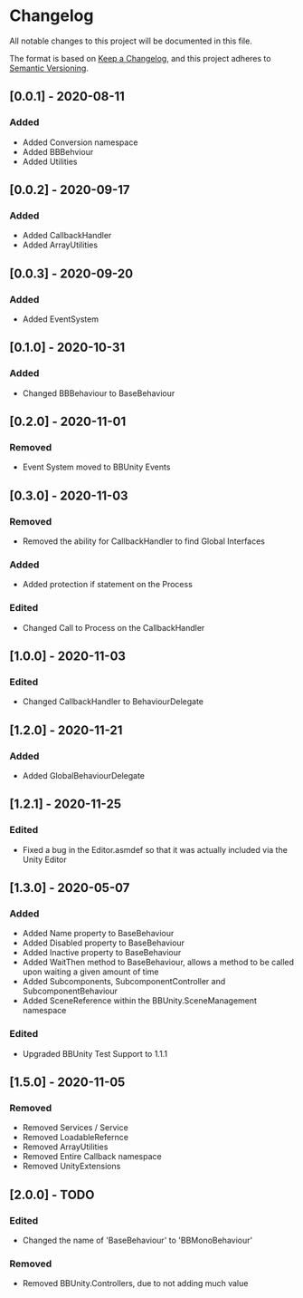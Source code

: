 # Changelog

All notable changes to this project will be documented in this file.

The format is based on [Keep a Changelog](https://keepachangelog.com/en/1.0.0/),
and this project adheres to [Semantic Versioning](https://semver.org/spec/v2.0.0.html).

## [0.0.1] - 2020-08-11
### Added

- Added Conversion namespace
- Added BBBehviour
- Added Utilities

## [0.0.2] - 2020-09-17
### Added

- Added CallbackHandler
- Added ArrayUtilities

## [0.0.3] - 2020-09-20
### Added

- Added EventSystem

## [0.1.0] - 2020-10-31
### Added

- Changed BBBehaviour to BaseBehaviour

## [0.2.0] - 2020-11-01
### Removed 

- Event System moved to BBUnity Events

## [0.3.0] - 2020-11-03
### Removed 

- Removed the ability for CallbackHandler to find Global Interfaces

### Added 

- Added protection if statement on the Process

### Edited

- Changed Call to Process on the CallbackHandler

## [1.0.0] - 2020-11-03

### Edited

- Changed CallbackHandler to BehaviourDelegate

## [1.2.0] - 2020-11-21

### Added

- Added GlobalBehaviourDelegate

## [1.2.1] - 2020-11-25

### Edited

- Fixed a bug in the Editor.asmdef so that it was actually included via the Unity Editor

## [1.3.0] - 2020-05-07

### Added

- Added Name property to BaseBehaviour
- Added Disabled property to BaseBehaviour
- Added Inactive property to BaseBehaviour
- Added WaitThen method to BaseBehaviour, allows a method to be called upon waiting a given amount of time
- Added Subcomponents, SubcomponentController and SubcomponentBehaviour
- Added SceneReference within the BBUnity.SceneManagement namespace

### Edited

- Upgraded BBUnity Test Support to 1.1.1


## [1.5.0] - 2020-11-05

### Removed

- Removed Services / Service
- Removed LoadableRefernce
- Removed ArrayUtilities
- Removed Entire Callback namespace
- Removed UnityExtensions

## [2.0.0] - TODO

### Edited

- Changed the name of 'BaseBehaviour' to 'BBMonoBehaviour'

### Removed 

- Removed BBUnity.Controllers, due to not adding much value